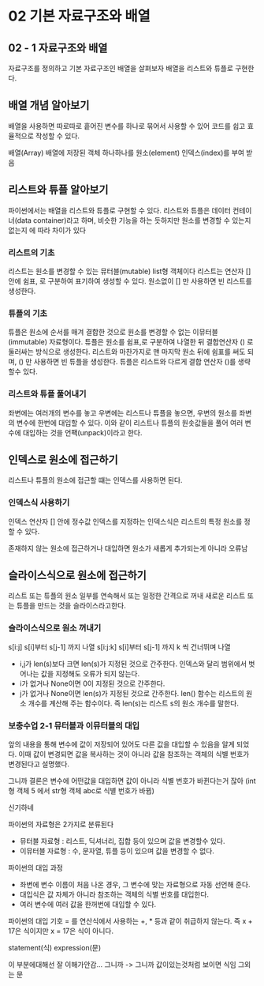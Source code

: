 # 02 기본 자료구조와 배열

## 02 - 1 자료구조와 배열

자료구조를 정의하고 기본 자료구조인 배열을 살펴보자 배열을 리스트와 튜플로 구현한다.

## 배열 개념 알아보기

배열을 사용하면 따로따로 흩어진 변수를 하나로 묶어서 사용할 수 있어 코드를 쉽고 효율적으로 작성할 수 있다.

배열(Array)
배열에 저장된 객체 하나하나를 원소(element)
인덱스(index)를 부여 받음

## 리스트와 튜플 알아보기

파이썬에서는 배열을 리스트와 튜플로 구현할 수 있다. 리스트와 튜플은 데이터 컨테이너(data container)라고 하며, 비슷한 기능을 하는 듯하지만 원소를 변경할 수 있는지 없는지 에 따라 차이가 있다

### 리스트의 기초

리스트는 원소를 변경할 수 있는 뮤터블(mutable) list형 객체이다
리스트는 연산자 [] 안에 쉼표, 로 구분하여 표기하여 생성할 수 있다.
원소없이 [] 만 사용하면 빈 리스트를 생성한다.

### 튜플의 기초

튜플은 원소에 순서를 매겨 결합한 것으로 원소를 변경할 수 없는 이뮤터블(immutable) 자료형이다. 튜플은 원소를 쉼표,로 구분하여 나열한 뒤 결합연산자 () 로 둘러싸는 방식으로 생성한다. 리스트와 마찬가지로 맨 마지막 원소 뒤에 쉼표를 써도 되며, () 만 사용하면 빈 튜플을 생성한다. 튜플은 리스트와 다르게 결합 연산자 ()를 생략할수 있다.

### 리스트와 튜플 풀어내기

좌변에는 여러개의 변수를 놓고 우변에는 리스트나 튜플을 놓으면, 우변의 원소를 좌변의 변수에 한번에 대입할 수 있다. 이와 같이 리스트나 튜플의 원솟값들을 풀어 여러 변수에 대입하는 것을 언팩(unpack)이라고 한다.

## 인덱스로 원소에 접근하기

리스트나 튜플의 원소에 접근할 떄는 인덱스를 사용하면 된다.

### 인덱스식 사용하기

인덱스 연산자 [] 안에 정수값 인덱스를 지정하는 인덱스식은 리스트의 특정 원소를 정할 수 있다.

존재하지 않는 원소에 접근하거나 대입하면 원소가 새롭게 추가되는게 아니라 오류남

## 슬라이스식으로 원소에 접근하기

리스트 또는 튜플의 원소 일부를 연속해서 또는 일정한 간격으로 꺼내 새로운 리스트 또는 튜플을 만드는 것을 슬라이스라고한다.

### 슬라이스식으로 원소 꺼내기

s[i:j] s[i]부터 s[j-1] 까지 나열
s[i:j:k] s[i]부터 s[j-1] 까지 k 씩 건너뛰며 나열

- i,j가 len(s)보다 크면 len(s)가 지정된 것으로 간주한다. 인덱스와 달리 범위에서 벗어나는 값을 지정해도 오류가 되지 않는다.
- i가 없거나 None이면 0이 지정된 것으로 간주한다.
- j가 없거나 None이면 len(s)가 지정된 것으로 간주한다.
  len() 함수는 리스트의 원소 개수를 계산해 주는 함수이다.
  즉 len(s)는 리스트 s의 원소 개수를 말한다.

### 보충수업 2-1 뮤터블과 이뮤터블의 대입

앞의 내용을 통해 변수에 값이 저장되어 있어도 다른 값을 대입할 수 있음을 알게 되었다. 이때 값이 변경되면 값을 복사하는 것이 아니라 값을 참조하는 객체의 식별 번호가 변경된다고 설명했다.

그니까 결론은 변수에 어떤값을 대입하면 값이 아니라 식별 번호가 바뀐다는거 잖아 (int형 객체 5 에서 str형 객체 abc로 식별 번호가 바뀜)

신기하네

파이썬의 자료형은 2가지로 분류된다

- 뮤터블 자료형 : 리스트, 딕셔너리, 집합 등이 있으며 값을 변경할수 있다.
- 이뮤터블 자료형 : 수, 문자열, 튜플 등이 있으며 값을 변경할 수 없다.

파이썬의 대입 과정

- 좌변에 변수 이름이 처음 나온 경우, 그 변수에 맞는 자료형으로 자동 선언해 준다.
- 대입식은 값 자체가 아니라 참조하는 객체의 식별 번호를 대입한다.
- 여러 변수에 여러 값을 한꺼번에 대입할 수 있다.

파이썬의 대입 기호 = 를 연산식에서 사용하는 +, \* 등과 같이 취급하지 않는다. 즉 x + 17은 식이지만 x = 17은 식이 아니다.

statement(식)
expression(문)

이 부분에대해선 잘 이해가안감... 그니까 -> 그니까 값이있는것처럼 보이면 식임
그외 는 문
